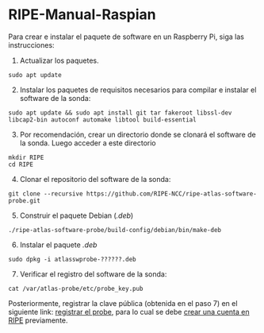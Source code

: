 # RIPE-Manual-Raspian

Para crear e instalar el paquete de software en un Raspberry Pi, siga las instrucciones:

1. Actualizar los paquetes.
```
sudo apt update
```
2. Instalar los paquetes de requisitos necesarios para compilar e instalar el software de la sonda:
```
sudo apt update && sudo apt install git tar fakeroot libssl-dev libcap2-bin autoconf automake libtool build-essential
```
3. Por recomendación, crear un directorio donde se clonará el software de la sonda. Luego acceder a este directorio
```
mkdir RIPE
cd RIPE
```
4. Clonar el repositorio del software de la sonda:
```
git clone --recursive https://github.com/RIPE-NCC/ripe-atlas-software-probe.git
```
5. Construir el paquete Debian (*.deb*)
```
./ripe-atlas-software-probe/build-config/debian/bin/make-deb
```
6. Instalar el paquete *.deb*
```
sudo dpkg -i atlasswprobe-??????.deb
```
7. Verificar el registro del software de la sonda:
```
cat /var/atlas-probe/etc/probe_key.pub
```

Posteriormente, registrar la clave pública (obtenida en el paso 7) en el siguiente link: [registrar el probe](https://atlas.ripe.net/apply/swprobe/), para lo cual se debe [crear una cuenta en RIPE](https://access.ripe.net/registration) previamente.
